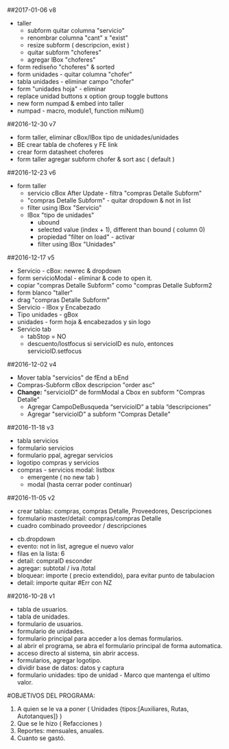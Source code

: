 ##2017-01-06   v8
* taller
  * subform quitar columna "servicio"
  * renombrar columna "cant" x "exist"
  * resize subform ( descripcion, exist )
  * quitar subform "choferes"
  * agregar lBox "choferes"
* form rediseño "choferes" & sorted
* form unidades - quitar columna "chofer"
* tabla unidades - eliminar campo "chofer"
* form "unidades hoja" - eliminar
* replace unidad buttons x option group toggle buttons
* new form numpad & embed into taller
* numpad - macro, module1, function miNum()

##2016-12-30   v7
* form taller, eliminar cBox/lBox tipo de unidades/unidades
* BE crear tabla de choferes y FE link
* crear form datasheet choferes
* form taller agregar subform chofer & sort asc ( default )

##2016-12-23   v6
* form taller
  * servicio cBox After Update - filtra "compras Detalle Subform"
  * "compras Detalle Subform" - quitar dropdown & not in list
  * filter using lBox "Servicio"
  * lBox "tipo de unidades" 
    * ubound
	* selected value (index + 1), different than bound ( column 0)
	* propiedad "filter on load" - activar
	* filter using lBox "Unidades"
	
##2016-12-17   v5
* Servicio - cBox: newrec & dropdown
* form servicioModal - eliminar & code to open it.
* copiar "compras Detalle Subform" como "compras Detalle Subform2
*  form blanco "taller"
  * drag "compras Detalle Subform"
  * Servicio - lBox y Encabezado
  * Tipo unidades - gBox
  * unidades - form hoja & encabezados y sin logo
* Servicio tab 
  * tabStop = NO
  * descuento/lostfocus si servicioID es nulo, entonces
  servicioID.setfocus
  
##2016-12-02   v4
* Mover tabla "servicios" de fEnd a bEnd
* Compras-Subform cBox descripcion "order asc"
* **Change:**  "servicioID" de formModal a Cbox  en subform "Compras Detalle" 
  * Agregar CampoDeBusqueda “servicioID” a tabla “descripciones”
  * Agregar "servicioID" a subform "Compras Detalle"

##2016-11-18   v3
* tabla servicios
* formulario servicios
* formulario ppal, agregar servicios
* logotipo compras y servicios
* compras - servicios modal: listbox
  * emergente ( no new tab ) 
  * modal (hasta cerrar poder continuar)

##2016-11-05   v2
* crear tablas: compras, compras Detalle, Proveedores, Descripciones
* formulario master/detail: compras/compras Detalle
* cuadro combinado proveedor / descripciones
- cb.dropdown
- evento:  not in list, agregue el nuevo valor 
- filas en la lista: 6 
- detail: compraID esconder 
- agregar: subtotal / iva /total
- bloquear: importe ( precio extendido), para evitar punto de tabulacion
- detail: importe quitar #Err con NZ


##2016-10-28   v1













* tabla de usuarios.
* tabla de unidades.
* formulario de usuarios.
* formulario de unidades.
* formulario principal para acceder a los demas formularios.
* al abrir el programa, se abra el formulario principal de  forma automatica.
* acceso directo al sistema, sin abrir access.
* formularios, agregar logotipo.
* dividir base de datos: datos y captura
* formulario unidades:  tipo de unidad - Marco que mantenga el ultimo valor.


#OBJETIVOS DEL PROGRAMA:
1. A quien se le va a poner ( Unidades {tipos:[Auxiliares, Rutas, Autotanques]} )
2. Que se le hizo ( Refacciones )
3. Reportes: mensuales, anuales.
4. Cuanto se gastó.
